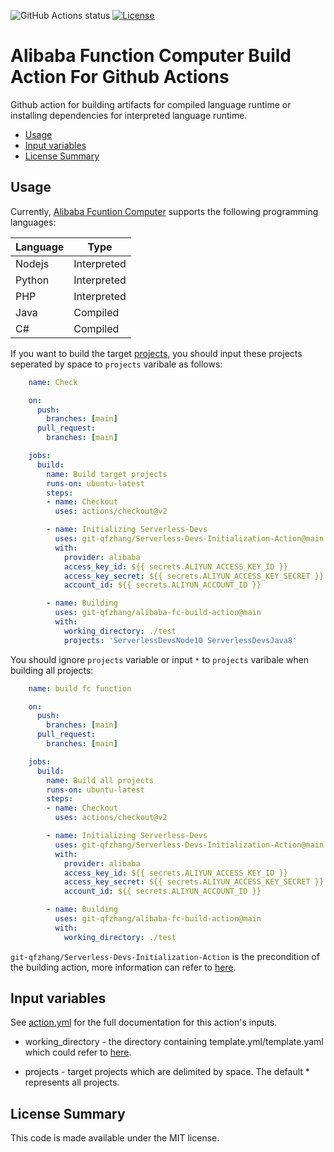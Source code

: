 ![GitHub Actions status](https://github.com/git-qfzhang/Serverless-Devs-Initialization-Actinos/workflows/Check/badge.svg)
[![License](https://img.shields.io/github/license/git-qfzhang/Serverless-Devs-Initialization-Actinos.svg)](https://github.com/git-qfzhang/Serverless-Devs-Initialization-Actinos/blob/master/LICENSE)

# Alibaba Function Computer Build Action For Github Actions

Github action for building artifacts for compiled language runtime or installing dependencies for interpreted language runtime. 

<!-- toc -->

- [Usage](#usage)
- [Input variables](#credentials)
- [License Summary](#license-summary)

<!-- tocstop -->

## Usage

Currently, [Alibaba Fcuntion Computer](https://help.aliyun.com/document_detail/74712.html?spm=a2c4g.11174283.6.563.20685212c2S6QB) supports the following programming languages:

| Language | Type |
| ---- | ---- |
| Nodejs | Interpreted |
| Python | Interpreted |
| PHP | Interpreted |
| Java | Compiled |
| C# | Compiled |

If you want to build the target [projects]((https://github.com/Serverless-Devs/docs/blob/master/docs/en/tool/yaml_format.md)), you should input these projects seperated by space to `projects` varibale as follows:

```yaml
    name: Check

    on:
      push:
        branches: [main]
      pull_request:
        branches: [main]

    jobs:
      build:
        name: Build target projects
        runs-on: ubuntu-latest
        steps:
        - name: Checkout
          uses: actions/checkout@v2

        - name: Initializing Serverless-Devs
          uses: git-qfzhang/Serverless-Devs-Initialization-Action@main
          with:
            provider: alibaba
            access_key_id: ${{ secrets.ALIYUN_ACCESS_KEY_ID }}
            access_key_secret: ${{ secrets.ALIYUN_ACCESS_KEY_SECRET }}
            account_id: ${{ secrets.ALIYUN_ACCOUNT_ID }}

        - name: Building
          uses: git-qfzhang/alibaba-fc-build-action@main
          with: 
            working_directory: ./test
            projects: 'ServerlessDevsNode10 ServerlessDevsJava8'
```

You should ignore `projects` variable or input `*` to `projects` varibale when building all projects:

```yaml
    name: build fc function

    on:
      push:
        branches: [main]
      pull_request:
        branches: [main]

    jobs:
      build:
        name: Build all projects
        runs-on: ubuntu-latest
        steps:
        - name: Checkout
          uses: actions/checkout@v2

        - name: Initializing Serverless-Devs
          uses: git-qfzhang/Serverless-Devs-Initialization-Action@main
          with:
            provider: alibaba
            access_key_id: ${{ secrets.ALIYUN_ACCESS_KEY_ID }}
            access_key_secret: ${{ secrets.ALIYUN_ACCESS_KEY_SECRET }}
            account_id: ${{ secrets.ALIYUN_ACCOUNT_ID }}

        - name: Building
          uses: git-qfzhang/alibaba-fc-build-action@main
          with: 
            working_directory: ./test
```

`git-qfzhang/Serverless-Devs-Initialization-Action` is the precondition of the building action, more information can refer to [here](https://github.com/git-qfzhang/Serverless-Devs-Initialization-Action/blob/main/README.md).

## Input variables

See [action.yml](action.yml) for the full documentation for this action's inputs.

* working_directory - the directory containing template.yml/template.yaml which could refer to [here](https://github.com/Serverless-Devs-Awesome/fc-alibaba-component/).

* projects - target projects which are delimited by space. The default * represents all projects.

## License Summary

This code is made available under the MIT license.
